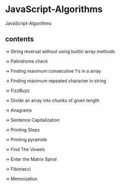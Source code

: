 # JavaScript-Algorithms

JavaScript-Algorithms

## contents

-> String reversal without using builtin array methods

-> Palindrome check

-> Finding maximum consecutive 1's in a array

-> Finding maximum repeated character in string

-> FizzBuzz

-> Divide an array into chunks of given length

-> Anagrams

-> Sentence Capitalization

-> Printing Steps

-> Printing pyramids

-> Find The Vowels

-> Enter the Matrix Spiral

-> Fibonacci

-> Memoization
